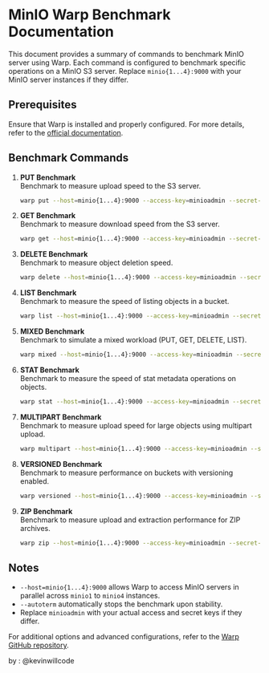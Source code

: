 
# MinIO Warp Benchmark Documentation

This document provides a summary of commands to benchmark MinIO server using Warp. Each command is configured to 
benchmark specific operations on a MinIO S3 server. Replace `minio{1...4}:9000` with your MinIO server instances if they differ.

## Prerequisites
Ensure that Warp is installed and properly configured. For more details, refer to the [official documentation](https://github.com/minio/warp/blob/master/README.md).

## Benchmark Commands

1. **PUT Benchmark**  
   Benchmark to measure upload speed to the S3 server.
   ```bash
   warp put --host=minio{1...4}:9000 --access-key=minioadmin --secret-key=minioadmin --autoterm
   ```

2. **GET Benchmark**  
   Benchmark to measure download speed from the S3 server.
   ```bash
   warp get --host=minio{1...4}:9000 --access-key=minioadmin --secret-key=minioadmin --autoterm
   ```

3. **DELETE Benchmark**  
   Benchmark to measure object deletion speed.
   ```bash
   warp delete --host=minio{1...4}:9000 --access-key=minioadmin --secret-key=minioadmin --autoterm
   ```

4. **LIST Benchmark**  
   Benchmark to measure the speed of listing objects in a bucket.
   ```bash
   warp list --host=minio{1...4}:9000 --access-key=minioadmin --secret-key=minioadmin --autoterm
   ```

5. **MIXED Benchmark**  
   Benchmark to simulate a mixed workload (PUT, GET, DELETE, LIST).
   ```bash
   warp mixed --host=minio{1...4}:9000 --access-key=minioadmin --secret-key=minioadmin --autoterm
   ```

6. **STAT Benchmark**  
   Benchmark to measure the speed of stat metadata operations on objects.
   ```bash
   warp stat --host=minio{1...4}:9000 --access-key=minioadmin --secret-key=minioadmin --autoterm
   ```

7. **MULTIPART Benchmark**  
   Benchmark to measure upload speed for large objects using multipart upload.
   ```bash
   warp multipart --host=minio{1...4}:9000 --access-key=minioadmin --secret-key=minioadmin --autoterm --duration=3m
   ```

8. **VERSIONED Benchmark**  
   Benchmark to measure performance on buckets with versioning enabled.
   ```bash
   warp versioned --host=minio{1...4}:9000 --access-key=minioadmin --secret-key=minioadmin --autoterm
   ```

9. **ZIP Benchmark**  
   Benchmark to measure upload and extraction performance for ZIP archives.
   ```bash
   warp zip --host=minio{1...4}:9000 --access-key=minioadmin --secret-key=minioadmin --autoterm
   ```

## Notes
- `--host=minio{1...4}:9000` allows Warp to access MinIO servers in parallel across `minio1` to `minio4` instances.
- `--autoterm` automatically stops the benchmark upon stability.
- Replace `minioadmin` with your actual access and secret keys if they differ.

For additional options and advanced configurations, refer to the [Warp GitHub repository](https://github.com/minio/warp/blob/master/README.md).

by : @kevinwillcode